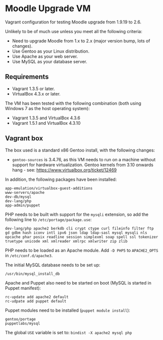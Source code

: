 Moodle Upgrade VM
=================

Vagrant configuration for testing Moodle upgrade from 1.9.19 to 2.6.

Unlikely to be of much use unless you meet all the following criteria:

 * Need to upgrade Moodle from 1.x to 2.x (major version bump, lots of changes).
 * Use Gentoo as your Linux distribution.
 * Use Apache as your web server.
 * Use MySQL as your database server.
 
Requirements
------------
 
 * Vagrant 1.3.5 or later.
 * VirtualBox 4.3.x or later.

The VM has been tested with the following combination (both using Windows 7 as the host operating system):

 * Vagrant 1.3.5 and VirtualBox 4.3.6
 * Vagrant 1.5.1 and VirtualBox 4.3.10

Vagrant box
-----------

The box used is a standard x86 Gentoo install, with the following changes:

 * `gentoo-sources` is 3.4.76, as this VM needs to run on a machine without support for hardware virtualization. Gentoo kernels from 3.10 onwards hang - see: https://www.virtualbox.org/ticket/12469

In addition, the following packages have been installed:

```
app-emulation/virtualbox-guest-additions
www-servers/apache
dev-db/mysql
dev-lang/php
app-admin/puppet
```

PHP needs to be built with support for the `mysqli` extension, so add the following line to `/etc/portage/package.use`:

```
dev-lang/php apache2 berkdb cli crypt ctype curl fileinfo filter ftp gd gdbm hash iconv intl ipv6 json ldap ldap-sasl mysql mysqli nls opcache phar posix readline session simplexml soap spell ssl tokenizer truetype unicode xml xmlreader xmlrpc xmlwriter zip zlib
```

PHP needs to be loaded as an Apache module. Add `-D PHP5` to `APACHE2_OPTS` in `/etc/conf.d/apache3`.

The initial MySQL database needs to be set up:

```
/usr/bin/mysql_install_db
```

Apache and Puppet also need to be started on boot (MySQL is started in Puppet manifest):

```
rc-update add apache2 default
rc-udpate add puppet default
```

Puppet modules need to be installed (`puppet module install`):

```
gentoo/portage
puppetlabs/mysql
```

The global `USE` variable is set to: `bindist -X apache2 mysql php`